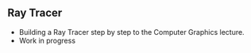 ## Ray Tracer

- Building a Ray Tracer step by step to the Computer Graphics lecture.
- Work in progress
